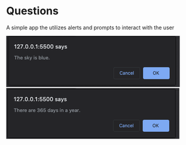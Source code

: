 # Questions

A simple app the utilizes alerts and prompts to interact with the user

<img src = "../../images/Screen Shot 2020-07-05 at 8.33.42 PM.png">
<img src = "../../images/Screen Shot 2020-07-05 at 8.33.54 PM.png">
